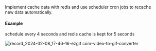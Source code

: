 Implement cache data with redis and use scheduler cron jobs to recache new data automatically.

#### Example 

schedule every 4 seconds and redis cache is kept for 5 seconds

![record_2024-02-08_17-46-16-ezgif com-video-to-gif-converter](https://github.com/teranixbq/gocron-e.g/assets/66883583/f3d85019-c9fb-4f63-a7e6-57cb8a30d3d0)
